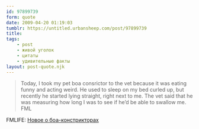 ```yaml
---
id: 97899739
form: quote
date: 2009-04-20 01:19:03
tumblr: https://untitled.urbansheep.com/post/97899739
title: 
tags:
    - post
    - живой уголок
    - цитаты
    - удивительные факты
layout: post-quote.njk
---
```


<blockquote>
Today, I took my pet boa consrictor to the vet because it was eating funny and acting weird. He used to sleep on my bed curled up, but recently he started lying straight, right next to me. The vet said that he was measuring how long I was to see if he’d be able to swallow me. FML
</blockquote>

FMLIFE: <a href="http://fmylife.tumblr.com/post/97602029/today-i-took-my-pet-boa-consrictor-to-the-vet">Новое о боа-констрикторах</a>
